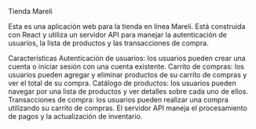 Tienda Mareli

Esta es una aplicación web para la tienda en línea Mareli. Está construida con React y utiliza un servidor API para manejar la autenticación de usuarios, la lista de productos y las transacciones de compra.

Características
Autenticación de usuarios: los usuarios pueden crear una cuenta o iniciar sesión con una cuenta existente.
Carrito de compras: los usuarios pueden agregar y eliminar productos de su carrito de compras y ver el total de su compra.
Catálogo de productos: los usuarios pueden navegar por una lista de productos y ver detalles sobre cada uno de ellos.
Transacciones de compra: los usuarios pueden realizar una compra utilizando su carrito de compras. El servidor API maneja el procesamiento de pagos y la actualización de inventario.